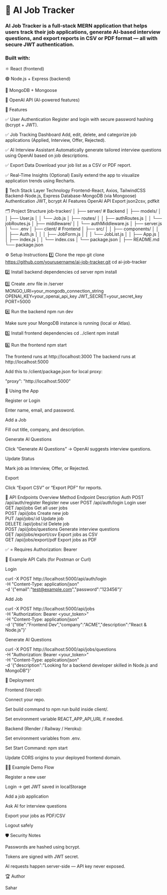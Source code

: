 # 🧠 AI Job Tracker

### AI Job Tracker is a full-stack MERN application that helps users track their job applications, generate AI-based interview questions, and export reports in CSV or PDF format — all with secure JWT authentication.

### Built with:

⚛️ React (frontend)

🟢 Node.js + Express (backend)

🍃 MongoDB + Mongoose

🤖 OpenAI API (AI-powered features)

🚀 Features

✅ User Authentication
Register and login with secure password hashing (bcrypt + JWT).

✅ Job Tracking Dashboard
Add, edit, delete, and categorize job applications (Applied, Interview, Offer, Rejected).

✅ AI Interview Assistant
Automatically generate tailored interview questions using OpenAI based on job descriptions.

✅ Export Data
Download your job list as a CSV or PDF report.

✅ Real-Time Insights (Optional)
Easily extend the app to visualize application trends using Recharts.

🧩 Tech Stack
Layer Technology
Frontend-React, Axios, TailwindCSS
Backend-Node.js, Express
Database-MongoDB (via Mongoose)
Authentication	JWT, bcrypt
AI Features	OpenAI API
Export	json2csv, pdfkit

🗂️ Project Structure
job-tracker/
│
├── server/               # Backend
│   ├── models/
│   │   ├── User.js
│   │   └── Job.js
│   ├── routes/
│   │   ├── authRoutes.js
│   │   └── jobRoutes.js
│   ├── middleware/
│   │   └── authMiddleware.js
│   ├── server.js
│   └── .env
│
├── client/               # Frontend
│   ├── src/
│   │   ├── components/
│   │   │   ├── Auth.js
│   │   │   ├── JobForm.js
│   │   │   └── JobList.js
│   │   ├── App.js
│   │   ├── index.js
│   │   └── index.css
│   └── package.json
│
├── README.md
└── package.json

⚙️ Setup Instructions
1️⃣ Clone the repo
git clone https://github.com/yourusername/ai-job-tracker.git
cd ai-job-tracker

2️⃣ Install backend dependencies
cd server
npm install

3️⃣ Create .env file in /server
MONGO_URI=your_mongodb_connection_string
OPENAI_KEY=your_openai_api_key
JWT_SECRET=your_secret_key
PORT=5000

4️⃣ Run the backend
npm run dev


Make sure your MongoDB instance is running (local or Atlas).

5️⃣ Install frontend dependencies
cd ../client
npm install

6️⃣ Run the frontend
npm start


The frontend runs at http://localhost:3000
The backend runs at http://localhost:5000

Add this to /client/package.json for local proxy:

"proxy": "http://localhost:5000"

🧠 Using the App

Register or Login

Enter name, email, and password.

Add a Job

Fill out title, company, and description.

Generate AI Questions

Click “Generate AI Questions” → OpenAI suggests interview questions.

Update Status

Mark job as Interview, Offer, or Rejected.

Export

Click “Export CSV” or “Export PDF” for reports.

📡 API Endpoints Overview
Method	Endpoint	Description	Auth
POST	/api/auth/register	Register new user
POST	/api/auth/login	Login user	
GET	/api/jobs	Get all user jobs	
POST	/api/jobs	Create new job	
PUT	/api/jobs/:id	Update job	
DELETE	/api/jobs/:id	Delete job	
POST	/api/jobs/questions	Generate interview questions	
GET	/api/jobs/export/csv	Export jobs as CSV	
GET	/api/jobs/export/pdf	Export jobs as PDF	

✅ = Requires Authorization: Bearer <token>

🧾 Example API Calls (for Postman or Curl)

Login

curl -X POST http://localhost:5000/api/auth/login \
-H "Content-Type: application/json" \
-d '{"email":"test@example.com","password":"123456"}'


Add Job

curl -X POST http://localhost:5000/api/jobs \
-H "Authorization: Bearer <your_token>" \
-H "Content-Type: application/json" \
-d '{"title":"Frontend Dev","company":"ACME","description":"React & Node.js"}'


Generate AI Questions

curl -X POST http://localhost:5000/api/jobs/questions \
-H "Authorization: Bearer <your_token>" \
-H "Content-Type: application/json" \
-d '{"description":"Looking for a backend developer skilled in Node.js and MongoDB"}'

🧰 Deployment

Frontend (Vercel):

Connect your repo.

Set build command to npm run build inside client/.

Set environment variable REACT_APP_API_URL if needed.

Backend (Render / Railway / Heroku):

Set environment variables from .env.

Set Start Command: npm start

Update CORS origins to your deployed frontend domain.


🧑‍💻 Example Demo Flow

Register a new user

Login → get JWT saved in localStorage

Add a job application

Ask AI for interview questions

Export your jobs as PDF/CSV

Logout safely



🛡️ Security Notes

Passwords are hashed using bcrypt.

Tokens are signed with JWT secret.

AI requests happen server-side — API key never exposed.

🏆 Author

Sahar



